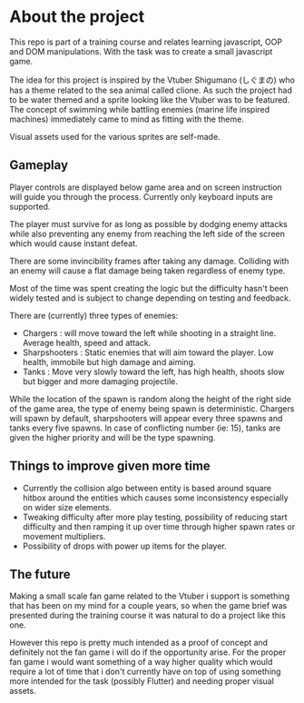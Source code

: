 # About the project

This repo is part of a training course and relates learning javascript, OOP and DOM manipulations. With the task was to create a small javascript game.

The idea for this project is inspired by the Vtuber Shigumano (しぐまの) who has a theme related to the sea animal called clione.
As such the project had to be water themed and a sprite looking like the Vtuber was to be featured. The concept of swimming while battling enemies (marine life inspired machines) immediately came to mind as fitting with the theme.

Visual assets used for the various sprites are self-made.

## Gameplay

Player controls are displayed below game area and on screen instruction will guide you through the process. Currently only keyboard inputs are supported.

The player must survive for as long as possible by dodging enemy attacks while also preventing any enemy from reaching the left side of the screen which would cause instant defeat.

There are some invincibility frames after taking any damage.
Colliding with an enemy will cause a flat damage being taken regardless of enemy type.

Most of the time was spent creating the logic but the difficulty hasn't been widely tested and is subject to change depending on testing and feedback.

There are (currently) three types of enemies:
* Chargers : will move toward the left while shooting in a straight line. Average health, speed and attack.
* Sharpshooters : Static enemies that will aim toward the player. Low health, immobile but high damage and aiming.
* Tanks : Move very slowly toward the left, has high health, shoots slow but bigger and more damaging projectile.

While the location of the spawn is random along the height of the right side of the game area, the type of enemy being spawn is deterministic. Chargers will spawn by default, sharpshooters will appear every three spawns and tanks every five spawns. In case of conflicting number (ie: 15), tanks are given the higher priority and will be the type spawning.

## Things to improve given more time

* Currently the collision algo between entity is based around square hitbox around the entities which causes some inconsistency especially on wider size elements.
* Tweaking difficulty after more play testing, possibility of reducing start difficulty and then ramping it up over time through higher spawn rates or movement multipliers.
* Possibility of drops with power up items for the player.

## The future

Making a small scale fan game related to the Vtuber i support is something that has been on my mind for a couple years, so when the game brief was presented during the training course it was natural to do a project like this one.

However this repo is pretty much intended as a proof of concept and definitely not the fan game i will do if the opportunity arise. For the proper fan game i would want something of a way higher quality which would require a lot of time that i don't currently have on top of using something more intended for the task (possibly Flutter) and needing proper visual assets.